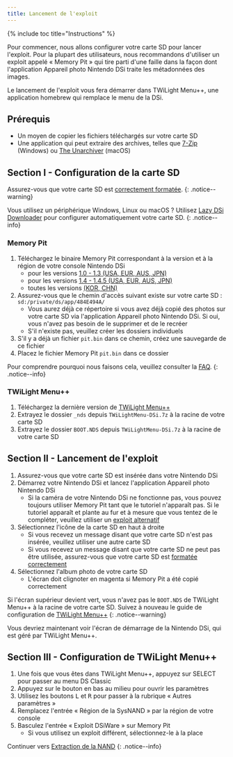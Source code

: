 ```yaml
---
title: Lancement de l'exploit
---
```


{% include toc title="Instructions" %}

Pour commencer, nous allons configurer votre carte SD pour lancer l'exploit. Pour la plupart des utilisateurs, nous recommandons d'utiliser un exploit appelé « Memory Pit » qui tire parti d'une faille dans la façon dont l'application Appareil photo Nintendo DSi traite les métadonnées des images.

Le lancement de l'exploit vous fera démarrer dans TWiLight Menu++, une application homebrew qui remplace le menu de la DSi.

## Prérequis
- Un moyen de copier les fichiers téléchargés sur votre carte SD
- Une application qui peut extraire des archives, telles que [7-Zip](https://www.7-zip.org/) (Windows) ou [The Unarchiver](https://apps.apple.com/us/app/the-unarchiver/id425424353) (macOS)

## Section I - Configuration de la carte SD
Assurez-vous que votre carte SD est [correctement formatée](sd-card-setup).
{: .notice--warning}

Vous utilisez un périphérique Windows, Linux ou macOS ? Utilisez [Lazy DSi Downloader](lazy-dsi-downloader) pour configurer automatiquement votre carte SD.
{: .notice--info}

### Memory Pit
1. Téléchargez le binaire Memory Pit correspondant à la version et à la région de votre console Nintendo DSi
   - pour les versions [1.0 - 1.3 (USA, EUR, AUS, JPN)](/assets/files/memory_pit/256/pit.bin)
   - pour les versions [1.4 - 1.4.5 (USA, EUR, AUS, JPN)](/assets/files/memory_pit/768_1024/pit.bin)
   - toutes les versions [(KOR, CHN)](/assets/files/memory_pit/256/pit.bin)
1. Assurez-vous que le chemin d'accès suivant existe sur votre carte SD : `sd:/private/ds/app/484E494A/`
   - Vous aurez déjà ce répertoire si vous avez déjà copié des photos sur votre carte SD via l'application Appareil photo Nintendo DSi. Si oui, vous n'avez pas besoin de le supprimer et de le recréer
   - S'il n'existe pas, veuillez créer les dossiers individuels
1. S'il y a déjà un fichier `pit.bin` dans ce chemin, créez une sauvegarde de ce fichier
1. Placez le fichier Memory Pit `pit.bin` dans ce dossier

Pour comprendre pourquoi nous faisons cela, veuillez consulter la [FAQ](/faq#what-functionality-will-i-lose-by-modding-my-system).
{: .notice--info}

### TWiLight Menu++
1. Téléchargez la dernière version de [TWiLight Menu++](https://github.com/DS-Homebrew/TWiLightMenu/releases/latest/download/TWiLightMenu-DSi.7z)
1. Extrayez le dossier `_nds` depuis `TWiLightMenu-DSi.7z` à la racine de votre carte SD
1. Extrayez le dossier `BOOT.NDS` depuis `TWiLightMenu-DSi.7z` à la racine de votre carte SD

## Section II - Lancement de l'exploit

1. Assurez-vous que votre carte SD est insérée dans votre Nintendo DSi
1. Démarrez votre Nintendo DSi et lancez l'application Appareil photo Nintendo DSi
   - Si la caméra de votre Nintendo DSi ne fonctionne pas, vous pouvez toujours utiliser Memory Pit tant que le tutoriel n'apparaît pas. Si le tutoriel apparaît et plante au fur et à mesure que vous tentez de le compléter, veuillez utiliser un [exploit alternatif](alternate-exploits)
1. Sélectionnez l'icône de la carte SD en haut à droite
   - Si vous recevez un message disant que votre carte SD n'est pas insérée, veuillez utiliser une autre carte SD
   - Si vous recevez un message disant que votre carte SD ne peut pas être utilisée, assurez-vous que votre carte SD est [formatée correctement](sd-card-setup)
1. Sélectionnez l'album photo de votre carte SD
   - L'écran doit clignoter en magenta si Memory Pit a été copié correctement

Si l'écran supérieur devient vert, vous n'avez pas le `BOOT.NDS` de TWiLight Menu++ à la racine de votre carte SD. Suivez à nouveau le guide de configuration de [TWiLight Menu++](launching-the-exploit#twilight-menu)
{: .notice--warning}

Vous devriez maintenant voir l'écran de démarrage de la Nintendo DSi, qui est géré par TWiLight Menu++.

## Section III - Configuration de TWiLight Menu++

1. Une fois que vous êtes dans TWiLight Menu++, appuyez sur SELECT pour passer au menu DS Classic
1. Appuyez sur le bouton en bas au milieu pour ouvrir les paramètres
1. Utilisez les boutons <kbd class="l">L</kbd> et <kbd class="r">R</kbd> pour passer à la rubrique « Autres  paramètres »
1. Remplacez l'entrée « Région de la SysNAND » par la région de votre console
1. Basculez l'entrée « Exploit DSiWare » sur Memory Pit
   - Si vous utilisez un exploit différent, sélectionnez-le à la place

Continuer vers [Extraction de la NAND](dumping-nand)
{: .notice--info}
